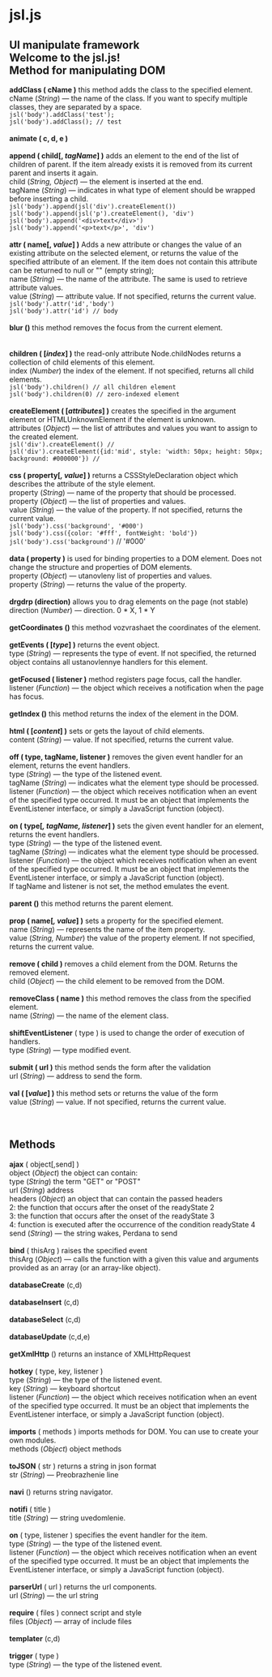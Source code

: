 # jsl.js

UI manipulate framework<br>
Welcome to the jsl.js!<br>
Method for manipulating DOM
--------------------------------------------------------------------
**addClass ( cName )** this method adds the class to the specified element.<br>
сName (*String*) — the name of the class. If you want to specify multiple classes, they are separated by a space.<br>
`jsl('body').addClass('test');`<br>
`jsl('body').addClass(); // test`<br>
<br>
**animate ( c, d, e )**<br>
<br>
**append ( child[, _tagName_] )** adds an element to the end of the list of children of parent. If the item already exists it is removed from its current parent and inserts it again.<br>
child (*String, Object*) — the element is inserted at the end.<br>
tagName (*String*) — indicates in what type of element should be wrapped before inserting a child.<br>
`jsl('body').append(jsl('div').createElement())`<br>
`jsl('body').append(jsl('p').createElement(), 'div')`<br>
`jsl('body').append('<div>text</div>')`<br>
`jsl('body').append('<p>text</p>', 'div')`<br>
<br>
**attr ( name[, _value_] )** Adds a new attribute or changes the value of an existing attribute on the selected element, or returns the value of the specified attribute of an element. If the item does not contain this attribute can be returned to null or "" (empty string); <br>
name (*String*) — the name of the attribute. The same is used to retrieve attribute values.<br>
value (*String*) — attribute value. If not specified, returns the current value.<br>
`jsl('body').attr('id','body')`<br>
`jsl('body').attr('id') // body`<br>
<br>
**blur ()** this method removes the focus from the current element.<br><br>
<br>
**children ( [_index_] )** the read-only attribute Node.childNodes returns a collection of child elements of this element.<br>
index (*Number*) the index of the element. If not specified, returns all child elements.<br>
`jsl('body').children() // all children element`<br>
`jsl('body').children(0) // zero-indexed element`<br>
<br>
**createElement ( [_attributes_] )** creates the specified in the argument element or HTMLUnknownElement if the element is unknown.<br>
attributes (*Object*) — the list of attributes and values you want to assign to the created element.<br>
`jsl('div').createElement() // `<br>
`jsl('div').createElement({id:'mid', style: 'width: 50px; height: 50px; background: #000000'}) // `<br>
<br>
**css ( property[_, value_] )** returns a CSSStyleDeclaration object which describes the attribute of the style element.<br>
property (*String*) — name of the property that should be processed.<br>
property (*Object*) — the list of properties and values.<br>
value (*String*) — the value of the property. If not specified, returns the current value.<br>
`jsl('body').css('background', '#000')`<br>
`jsl('body').css({color: '#fff', fontWeight: 'bold'})`<br>
`jsl('body').css('background')` // '#000'<br>
<br>
**data ( property )** is used for binding properties to a DOM element. Does not change the structure and properties of DOM elements.<br>
property (*Object*) — utanovleny list of properties and values.<br>
property (*String*) — returns the value of the property.<br>
<br>
**drgdrp (direction)** allows you to drag elements on the page (not stable)<br>
direction (*Number*) — direction. 0 * X, 1 * Y<br>
<br>
**getCoordinates ()** this method vozvrashaet the coordinates of the element.<br>
<br>
**getEvents ( [_type_] )** returns the event object.<br>
type (*String*) — represents the type of event. If not specified, the returned object contains all ustanovlennye handlers for this element.<br>
<br>
**getFocused ( listener )** method registers page focus, call the handler.<br>
listener (*Function*) — the object which receives a notification when the page has focus.<br>
<br>
**getIndex ()** this method returns the index of the element in the DOM.<br>
<br>
**html ( [_content_] )** sets or gets the layout of child elements.<br>
content (*String*) — value. If not specified, returns the current value.<br>
<br>
**off ( type, tagName, listener )** removes the given event handler for an element, returns the event handlers.<br>
type (*String*) — the type of the listened event.<br>
tagName (*String*) — indicates what the element type should be processed.<br>
listener (*Function*) — the object which receives notification when an event of the specified type occurred. It must be an object that implements the EventListener interface, or simply a JavaScript function (object).<br><br>
**on ( type[_, tagName, listener_] )** sets the given event handler for an element, returns the event handlers.<br>
type (*String*) — the type of the listened event.<br>
tagName (*String*) — indicates what the element type should be processed.<br>
listener (*Function*) — the object which receives notification when an event of the specified type occurred. It must be an object that implements the EventListener interface, or simply a JavaScript function (object).<br>
If tagName and listener is not set, the method emulates the event.<br>
<br>
**parent ()** this method returns the parent element.<br>
<br>
**prop ( name[_, value_] )** sets a property for the specified element.<br>
name (*String*) — represents the name of the item property.<br>
value (*String, Number*) the value of the property element. If not specified, returns the current value.<br><br>
**remove ( child )** removes a child element from the DOM. Returns the removed element.<br>
child (*Object*) — the child element to be removed from the DOM.<br>
<br>
**removeClass ( name )** this method removes the class from the specified element.<br>
name (*String*) — the name of the element class.<br>
<br>
**shiftEventListener** ( type ) is used to change the order of execution of handlers.<br>
type (*String*) — type modified event.<br>
<br>
**submit ( url )** this method sends the form after the validation<br>
url (*String*) — address to send the form.<br>
<br>
**val ( [_value_] )** this method sets or returns the value of the form<br>
value (*String*) — value. If not specified, returns the current value.<br>
<br><br>

Methods
--------------------------------------------------------------------
**ajax** ( object[,send] )<br>
object (*Object*) the object can contain:<br>
type (*String*) the term "GET" or "POST"<br>
url (*String*) address<br>
headers (*Object*) an object that can contain the passed headers<br>
2: the function that occurs after the onset of the readyState 2<br>
3: the function that occurs after the onset of the readyState 3<br>
4: function is executed after the occurrence of the condition readyState 4<br>
send (*String*) — the string wakes, Perdana to send<br><br>
**bind** ( thisArg ) raises the specified event<br>
thisArg (*Object*) — calls the function with a given this value and arguments provided as an array (or an array-like object).<br><br>
**databaseCreate** (c,d)<br><br>
**databaseInsert** (c,d)<br><br>
**databaseSelect** (c,d)<br><br>
**databaseUpdate** (c,d,e)<br><br>
**getXmlHttp** () returns an instance of XMLHttpRequest<br><br>
**hotkey** ( type, key, listener )<br>
type (*String*) — the type of the listened event.<br>
key (*String*) — keyboard shortcut<br>
listener (*Function*) — the object which receives notification when an event of the specified type occurred. It must be an object that implements the EventListener interface, or simply a JavaScript function (object).<br><br>
**imports** ( methods ) imports methods for DOM. You can use to create your own modules.<br>
methods (*Object*) object methods<br><br>
**toJSON** ( str ) returns a string in json format<br>
str (*String*) — Preobrazhenie line<br><br>
**navi** () returns string navigator.<br><br>
**notifi** ( title )<br>
title (*String*) — string uvedomlenie.<br><br>
**on** ( type, listener ) specifies the event handler for the item.<br>
type (*String*) — the type of the listened event.<br>
listener (*Function*) — the object which receives notification when an event of the specified type occurred. It must be an object that implements the EventListener interface, or simply a JavaScript function (object).<br><br>
**parserUrl** ( url ) returns the url components.<br>
url (*String*) — the url string<br><br>
**require** ( files ) connect script and style<br>
files (*Object*) — array of include files<br><br>
	**templater** (c,d)<br><br>
**trigger** ( type )<br>
type (*String*) — the type of the listened event.